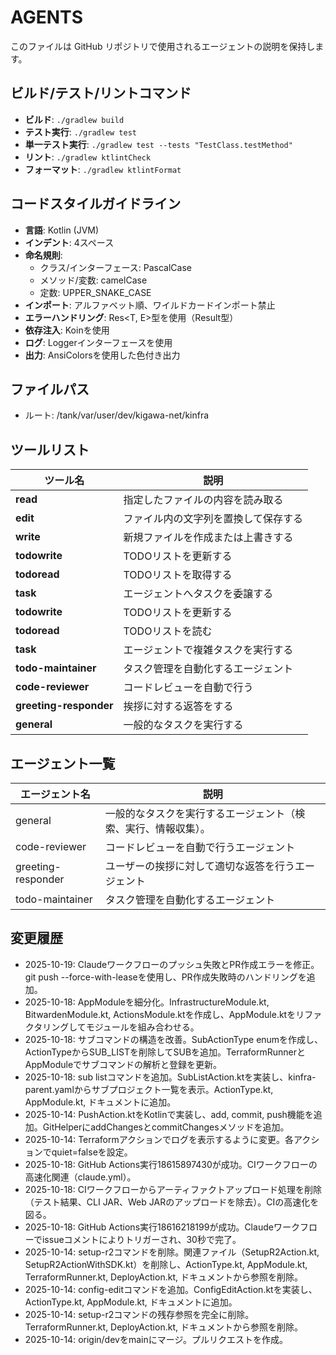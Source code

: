 # AGENTS

このファイルは GitHub リポジトリで使用されるエージェントの説明を保持します。

## ビルド/テスト/リントコマンド

- **ビルド**: `./gradlew build`
- **テスト実行**: `./gradlew test`
- **単一テスト実行**: `./gradlew test --tests "TestClass.testMethod"`
- **リント**: `./gradlew ktlintCheck`
- **フォーマット**: `./gradlew ktlintFormat`

## コードスタイルガイドライン

- **言語**: Kotlin (JVM)
- **インデント**: 4スペース
- **命名規則**:
  - クラス/インターフェース: PascalCase
  - メソッド/変数: camelCase
  - 定数: UPPER_SNAKE_CASE
- **インポート**: アルファベット順、ワイルドカードインポート禁止
- **エラーハンドリング**: Res<T, E>型を使用（Result型）
- **依存注入**: Koinを使用
- **ログ**: Loggerインターフェースを使用
- **出力**: AnsiColorsを使用した色付き出力

## ファイルパス

* ルート: /tank/var/user/dev/kigawa-net/kinfra

## ツールリスト

| ツール名   | 説明 |
|----------|------|
| **read** | 指定したファイルの内容を読み取る |
| **edit** | ファイル内の文字列を置換して保存する |
| **write** | 新規ファイルを作成または上書きする |
| **todowrite** | TODOリストを更新する |
| **todoread** | TODOリストを取得する |
| **task** | エージェントへタスクを委譲する |
| **todowrite** | TODOリストを更新する |
| **todoread** | TODOリストを読む |
| **task** | エージェントで複雑タスクを実行する |
| **todo-maintainer** | タスク管理を自動化するエージェント |
| **code-reviewer** | コードレビューを自動で行う |
| **greeting-responder** | 挨拶に対する返答をする |
| **general** | 一般的なタスクを実行する |


## エージェント一覧

| エージェント名            | 説明                              |
|--------------------|---------------------------------|
| general            | 一般的なタスクを実行するエージェント（検索、実行、情報収集）。 |
| code-reviewer      | コードレビューを自動で行うエージェント             |
| greeting-responder | ユーザーの挨拶に対して適切な返答を行うエージェント       |
| todo-maintainer    | タスク管理を自動化するエージェント |

## 変更履歴
- 2025-10-19: Claudeワークフローのプッシュ失敗とPR作成エラーを修正。git push --force-with-leaseを使用し、PR作成失敗時のハンドリングを追加。
- 2025-10-18: AppModuleを細分化。InfrastructureModule.kt, BitwardenModule.kt, ActionsModule.ktを作成し、AppModule.ktをリファクタリングしてモジュールを組み合わせる。
- 2025-10-18: サブコマンドの構造を改善。SubActionType enumを作成し、ActionTypeからSUB_LISTを削除してSUBを追加。TerraformRunnerとAppModuleでサブコマンドの解析と登録を更新。
- 2025-10-18: sub listコマンドを追加。SubListAction.ktを実装し、kinfra-parent.yamlからサブプロジェクト一覧を表示。ActionType.kt, AppModule.kt, ドキュメントに追加。
- 2025-10-14: PushAction.ktをKotlinで実装し、add, commit, push機能を追加。GitHelperにaddChangesとcommitChangesメソッドを追加。
- 2025-10-14: Terraformアクションでログを表示するように変更。各アクションでquiet=falseを設定。
- 2025-10-18: GitHub Actions実行18615897430が成功。CIワークフローの高速化関連（claude.yml）。
- 2025-10-18: CIワークフローからアーティファクトアップロード処理を削除（テスト結果、CLI JAR、Web JARのアップロードを除去）。CIの高速化を図る。
- 2025-10-18: GitHub Actions実行18616218199が成功。Claudeワークフローでissueコメントによりトリガーされ、30秒で完了。
- 2025-10-14: setup-r2コマンドを削除。関連ファイル（SetupR2Action.kt, SetupR2ActionWithSDK.kt）を削除し、ActionType.kt, AppModule.kt, TerraformRunner.kt, DeployAction.kt, ドキュメントから参照を削除。
- 2025-10-14: config-editコマンドを追加。ConfigEditAction.ktを実装し、ActionType.kt, AppModule.kt, ドキュメントに追加。
- 2025-10-14: setup-r2コマンドの残存参照を完全に削除。TerraformRunner.kt, DeployAction.kt, ドキュメントから参照を削除。
- 2025-10-14: origin/devをmainにマージ。プルリクエストを作成。
